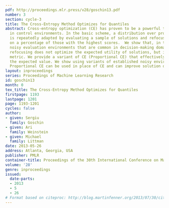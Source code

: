 ```yaml
---
pdf: http://proceedings.mlr.press/v28/goschin13.pdf
number: 3
section: cycle-3
title: The Cross-Entropy Method Optimizes for Quantiles
abstract: Cross-entropy optimization (CE) has proven to be a powerful tool for search
  in control environments. In the basic scheme, a distribution over proposed solutions
  is repeatedly adapted by evaluating a sample of solutions and refocusing the distribution
  on a percentage of those with the highest scores.  We show that, in the kind of
  noisy evaluation environments that are common in decision-making domains, this percentage-based
  refocusing does not optimize the expected utility of solutions, but instead a quantile
  metric. We provide a variant of CE (Proportional CE) that effectively optimizes
  the expected value. We show using variants of established noisy environments that
  Proportional CE can be used in place of CE and can improve solution quality.
layout: inproceedings
series: Proceedings of Machine Learning Research
id: goschin13
month: 0
tex_title: The Cross-Entropy Method Optimizes for Quantiles
firstpage: 1193
lastpage: 1201
page: 1193-1201
cycles: false
author:
- given: Sergiu
  family: Goschin
- given: Ari
  family: Weinstein
- given: Michael
  family: Littman
date: 2013-05-26
address: Atlanta, Georgia, USA
publisher: PMLR
container-title: Proceedings of the 30th International Conference on Machine Learning
volume: '28'
genre: inproceedings
issued:
  date-parts:
  - 2013
  - 5
  - 26
# Format based on citeproc: http://blog.martinfenner.org/2013/07/30/citeproc-yaml-for-bibliographies/
---
```


